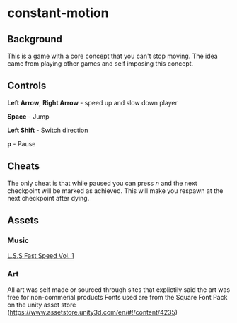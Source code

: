 # constant-motion

## Background
This is a game with a core concept that you can't stop moving. The idea came from
playing other games and self imposing this concept.

## Controls
**Left Arrow**, **Right Arrow** - speed up and slow down player

**Space** - Jump

**Left Shift** - Switch direction

**p** - Pause

## Cheats
The only cheat is that while paused you can press *n* and the next checkpoint
will be marked as achieved. This will make you respawn at the next checkpoint
after dying.

## Assets
### Music
[L.S.S Fast Speed Vol. 1](https://www.assetstore.unity3d.com/en/#!/content/49193)
### Art
All art was self made or sourced through sites that explictily said the art was free for non-commerial products
Fonts used are from the Square Font Pack on the unity asset store (https://www.assetstore.unity3d.com/en/#!/content/4235)

